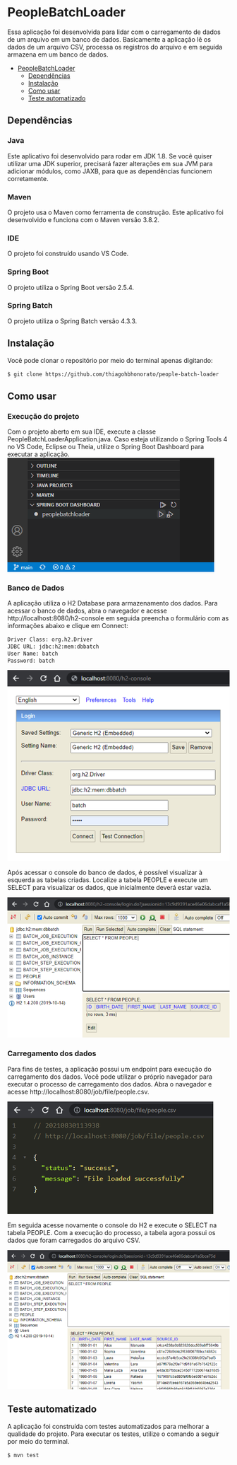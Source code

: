 # PeopleBatchLoader
Essa aplicação foi desenvolvida para lidar com o carregamento de dados de um arquivo em um banco de dados. Basicamente a aplicação lê os dados de um arquivo CSV, processa os registros do arquivo e em seguida armazena em um banco de dados.

- [PeopleBatchLoader](#peoplebatchloader)
  - [Dependências](#dependências)
  - [Instalação](#instalação)
  - [Como usar](#como-usar)
  - [Teste automatizado](#teste-automatizado)

## Dependências

### Java
Este aplicativo foi desenvolvido para rodar em JDK 1.8. Se você quiser utilizar uma JDK superior, precisará fazer alterações em sua JVM para adicionar módulos, como JAXB, para que as dependências funcionem corretamente.

### Maven
O projeto usa o Maven como ferramenta de construção. Este aplicativo foi desenvolvido e funciona com o Maven versão 3.8.2.

### IDE
O projeto foi construído usando VS Code.

### Spring Boot
O projeto utiliza o Spring Boot versão 2.5.4.

### Spring Batch
O projeto utiliza o Spring Batch versão 4.3.3.

## Instalação
Você pode clonar o repositório por meio do terminal apenas digitando:
```sh
$ git clone https://github.com/thiagohbhonorato/people-batch-loader
```
## Como usar

### Execução do projeto
Com o projeto aberto em sua IDE, execute a classe PeopleBatchLoaderApplication.java. Caso esteja utilizando o Spring Tools 4 no VS Code, Eclipse ou Theia, utilize o Spring Boot Dashboard para executar a aplicação.
![springbootdashboard](https://github.com/thiagohbhonorato/people-batch-loader/blob/main/doc/sbd.png "Spring Boot Dashboard")

### Banco de Dados
A aplicação utiliza o H2 Database para armazenamento dos dados. Para acessar o banco de dados, abra o navegador e acesse http://localhost:8080/h2-console em seguida preencha o formulário com as informações abaixo e clique em Connect:
```
Driver Class: org.h2.Driver
JDBC URL: jdbc:h2:mem:dbbatch
User Name: batch
Password: batch
```
![h2console](https://github.com/thiagohbhonorato/people-batch-loader/blob/main/doc/h2console.png "H2 Console")

Após acessar o console do banco de dados, é possível visualizar à esquerda as tabelas criadas. Localize a tabela PEOPLE e execute um SELECT para visualizar os dados, que inicialmente deverá estar vazia.

![table_empty](https://github.com/thiagohbhonorato/people-batch-loader/blob/main/doc/table_empty.png "Tabela PEOPLE")

### Carregamento dos dados
Para fins de testes, a aplicação possui um endpoint para execução do carregamento dos dados. Você pode utilizar o próprio navegador para executar o processo de carregamento dos dados. Abra o navegador e acesse http://localhost:8080/job/file/people.csv.

![execute_job](https://github.com/thiagohbhonorato/people-batch-loader/blob/main/doc/execute_job.png "Execução do carregamento dos dados")

Em seguida acesse novamente o console do H2 e execute o SELECT na tabela PEOPLE. Com a execução do processo, a tabela agora possui os dados que foram carregados do arquivo CSV.

![table_loaded](https://github.com/thiagohbhonorato/people-batch-loader/blob/main/doc/table_loaded.png "Tabela PEOPLE")

## Teste automatizado
A aplicação foi construída com testes automatizados para melhorar a qualidade do projeto. Para executar os testes, utilize o comando a seguir por meio do terminal.
```sh
$ mvn test
```
